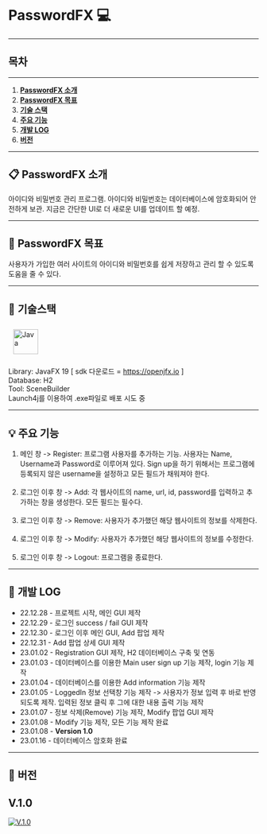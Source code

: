 # PasswordFX 💻

---

## 목차

---

1. [**PasswordFX 소개**](#1)
2. [**PasswordFX 목표**](#2)
3. [**기술 스택**](#3)
4. [**주요 기능**](#4)
5. [**개발 LOG**](#5)
6. [**버전**](#6)
---
<div id="1"></div>

## 📋 PasswordFX 소개

아이디와 비밀번호 관리 프로그램.
아이디와 비밀번호는 데이터베이스에 암호화되어 안전하게 보관.
지금은 간단한 UI로 더 새로운 UI를 업데이트 할 예정.

---
<div id="2"></div>

## 🎯 PasswordFX 목표

사용자가 가입한 여러 사이트의 아이디와 비밀번호를 쉽게 저장하고 관리 할 수 있도록 도움을 줄 수 있다.

---

<div id="3"></div>

## 🔧 기술스택

<a href="https://www.java.com/" target="_blank"><img style="margin: 10px" src="https://profilinator.rishav.dev/skills-assets/java-original-wordmark.svg" alt="Java" height="50" /></a>

Library: JavaFX 19 [ sdk 다운로드 = <https://openjfx.io> ] <br/> Database: H2 <br/> Tool: SceneBuilder <br/>
Launch4j를 이용하여 .exe파일로 배포 시도 중

---

<div id="4"></div>

## 💡 주요 기능

1. 메인 창 -> Register: 프로그램 사용자를 추가하는 기능. 사용자는 Name, Username과 Password로 이루어져 있다. Sign up을 하기 위해서는
프로그램에 등록되지 않은 username을 설정하고 모든 필드가 채워져야 한다. <br/><br/>
2. 로그인 이후 창 -> Add: 각 웹사이트의 name, url, id, password를 입력하고 추가하는 창을 생성한다. 모든 필드는 필수다.<br/><br/>
3. 로그인 이후 창 -> Remove: 사용자가 추가했던 해당 웹사이트의 정보를 삭제한다. <br/><br/>
4. 로그인 이후 창 -> Modify: 사용자가 추가했던 해당 웹사이트의 정보를 수정한다. <br/><br/>
5. 로그인 이후 창 -> Logout: 프로그램을 종료한다.

---

<div id="5"></div>

## 📃 개발 LOG

* 22.12.28 - 프로젝트 시작, 메인 GUI 제작
* 22.12.29 - 로그인 success / fail GUI 제작
* 22.12.30 - 로그인 이후 메인 GUI, Add 팝업 제작
* 22.12.31 - Add 팝업 상세 GUI 제작
* 23.01.02 - Registration GUI 제작, H2 데이터베이스 구축 및 연동
* 23.01.03 - 데이터베이스를 이용한 Main user sign up 기능 제작, login 기능 제작
* 23.01.04 - 데이터베이스를 이용한 Add information 기능 제작
* 23.01.05 - LoggedIn 정보 선택창 기능 제작 -> 사용자가 정보 입력 후 바로 반영되도록 제작. 입력된 정보 클릭 후 그에 대한 내용 출력 기능
제작
* 23.01.07 - 정보 삭제(Remove) 기능 제작, Modify 팝업 GUI 제작
* 23.01.08 - Modify 기능 제작, 모든 기능 제작 완료
* 23.01.08 - **Version 1.0**
* 23.01.16 - 데이터베이스 암호화 완료

---
<div id="1"></div>

## 💾 버전

## V.1.0

[![V.1.0](http://img.youtube.com/vi/Oh_f3jr0kGo/0.jpg)](https://youtu.be/Oh_f3jr0kGo?t=0s)